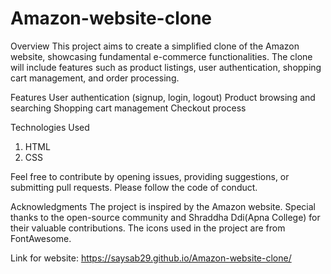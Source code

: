 # Amazon-website-clone

Overview
This project aims to create a simplified clone of the Amazon website, showcasing fundamental e-commerce functionalities. The clone will include features such as product listings, user authentication, shopping cart management, and order processing.

Features
User authentication (signup, login, logout)
Product browsing and searching
Shopping cart management
Checkout process

Technologies Used
1. HTML
2. CSS

Feel free to contribute by opening issues, providing suggestions, or submitting pull requests. Please follow the code of conduct.

Acknowledgments
The project is inspired by the Amazon website.
Special thanks to the open-source community and Shraddha Ddi(Apna College) for their valuable contributions.
The icons used in the project are from FontAwesome.

Link for website: https://saysab29.github.io/Amazon-website-clone/
